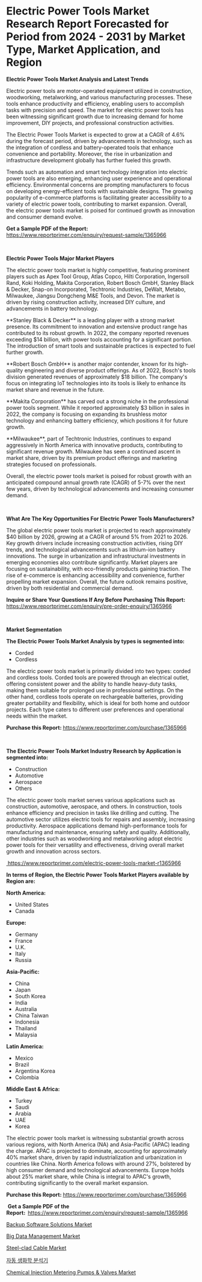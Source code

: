 <p><h1>Electric Power Tools Market Research Report Forecasted for Period from 2024 -  2031 by Market Type, Market Application, and Region</h1></p><p><strong>Electric Power Tools Market Analysis and Latest Trends</strong></p>
<p><p>Electric power tools are motor-operated equipment utilized in construction, woodworking, metalworking, and various manufacturing processes. These tools enhance productivity and efficiency, enabling users to accomplish tasks with precision and speed. The market for electric power tools has been witnessing significant growth due to increasing demand for home improvement, DIY projects, and professional construction activities.</p><p>The Electric Power Tools Market is expected to grow at a CAGR of 4.6% during the forecast period, driven by advancements in technology, such as the integration of cordless and battery-operated tools that enhance convenience and portability. Moreover, the rise in urbanization and infrastructure development globally has further fueled this growth. </p><p>Trends such as automation and smart technology integration into electric power tools are also emerging, enhancing user experience and operational efficiency. Environmental concerns are prompting manufacturers to focus on developing energy-efficient tools with sustainable designs. The growing popularity of e-commerce platforms is facilitating greater accessibility to a variety of electric power tools, contributing to market expansion. Overall, the electric power tools market is poised for continued growth as innovation and consumer demand evolve.</p></p>
<p><strong>Get a Sample PDF of the Report:&nbsp;</strong> <a href="https://www.reportprimer.com/enquiry/request-sample/1365966">https://www.reportprimer.com/enquiry/request-sample/1365966</a></p>
<p>&nbsp;</p>
<p><strong>Electric Power Tools Major Market Players</strong></p>
<p><p>The electric power tools market is highly competitive, featuring prominent players such as Apex Tool Group, Atlas Copco, Hilti Corporation, Ingersoll Rand, Koki Holding, Makita Corporation, Robert Bosch GmbH, Stanley Black & Decker, Snap-on Incorporated, Techtronic Industries, DeWalt, Metabo, Milwaukee, Jiangsu Dongcheng M&E Tools, and Devon. The market is driven by rising construction activity, increased DIY culture, and advancements in battery technology.</p><p>**Stanley Black & Decker** is a leading player with a strong market presence. Its commitment to innovation and extensive product range has contributed to its robust growth. In 2022, the company reported revenues exceeding $14 billion, with power tools accounting for a significant portion. The introduction of smart tools and sustainable practices is expected to fuel further growth.</p><p>**Robert Bosch GmbH** is another major contender, known for its high-quality engineering and diverse product offerings. As of 2022, Bosch's tools division generated revenues of approximately $18 billion. The company's focus on integrating IoT technologies into its tools is likely to enhance its market share and revenue in the future.</p><p>**Makita Corporation** has carved out a strong niche in the professional power tools segment. While it reported approximately $3 billion in sales in 2022, the company is focusing on expanding its brushless motor technology and enhancing battery efficiency, which positions it for future growth.</p><p>**Milwaukee**, part of Techtronic Industries, continues to expand aggressively in North America with innovative products, contributing to significant revenue growth. Milwaukee has seen a continued ascent in market share, driven by its premium product offerings and marketing strategies focused on professionals.</p><p>Overall, the electric power tools market is poised for robust growth with an anticipated compound annual growth rate (CAGR) of 5-7% over the next few years, driven by technological advancements and increasing consumer demand.</p></p>
<p>&nbsp;</p>
<p><strong>What Are The Key Opportunities For Electric Power Tools Manufacturers?</strong></p>
<p><p>The global electric power tools market is projected to reach approximately $40 billion by 2026, growing at a CAGR of around 5% from 2021 to 2026. Key growth drivers include increasing construction activities, rising DIY trends, and technological advancements such as lithium-ion battery innovations. The surge in urbanization and infrastructural investments in emerging economies also contribute significantly. Market players are focusing on sustainability, with eco-friendly products gaining traction. The rise of e-commerce is enhancing accessibility and convenience, further propelling market expansion. Overall, the future outlook remains positive, driven by both residential and commercial demand.</p></p>
<p><strong>Inquire or Share Your Questions If Any Before Purchasing This Report:</strong> <a href="https://www.reportprimer.com/enquiry/pre-order-enquiry/1365966">https://www.reportprimer.com/enquiry/pre-order-enquiry/1365966</a></p>
<p>&nbsp;</p>
<p><strong>Market Segmentation</strong></p>
<p><strong>The Electric Power Tools Market Analysis by types is segmented into:</strong></p>
<p><ul><li>Corded</li><li>Cordless</li></ul></p>
<p><p>The electric power tools market is primarily divided into two types: corded and cordless tools. Corded tools are powered through an electrical outlet, offering consistent power and the ability to handle heavy-duty tasks, making them suitable for prolonged use in professional settings. On the other hand, cordless tools operate on rechargeable batteries, providing greater portability and flexibility, which is ideal for both home and outdoor projects. Each type caters to different user preferences and operational needs within the market.</p></p>
<p><strong>Purchase this Report:&nbsp;</strong><a href="https://www.reportprimer.com/purchase/1365966">https://www.reportprimer.com/purchase/1365966</a></p>
<p>&nbsp;</p>
<p><strong>The Electric Power Tools Market Industry Research by Application is segmented into:</strong></p>
<p><ul><li>Construction</li><li>Automotive</li><li>Aerospace</li><li>Others</li></ul></p>
<p><p>The electric power tools market serves various applications such as construction, automotive, aerospace, and others. In construction, tools enhance efficiency and precision in tasks like drilling and cutting. The automotive sector utilizes electric tools for repairs and assembly, increasing productivity. Aerospace applications demand high-performance tools for manufacturing and maintenance, ensuring safety and quality. Additionally, other industries such as woodworking and metalworking adopt electric power tools for their versatility and effectiveness, driving overall market growth and innovation across sectors.</p></p>
<p><a href="https://www.reportprimer.com/electric-power-tools-market-r1365966">&nbsp;https://www.reportprimer.com/electric-power-tools-market-r1365966</a></p>
<p><strong>In terms of Region, the Electric Power Tools Market Players available by Region are:</strong></p>
<p>
    <p> <strong> North America: </strong>
        <ul>
            <li>United States</li>
            <li>Canada</li>
        </ul>
        </p> 
    <p> <strong> Europe: </strong>
        <ul>
            <li>Germany</li>
            <li>France</li>
            <li>U.K.</li>
            <li>Italy</li>
            <li>Russia</li>
        </ul>
        </p> 
    <p> <strong> Asia-Pacific: </strong>
        <ul>
            <li>China</li>
            <li>Japan</li>
            <li>South Korea</li>
            <li>India</li>
            <li>Australia</li>
            <li>China Taiwan</li>
            <li>Indonesia</li>
            <li>Thailand</li>
            <li>Malaysia</li>
        </ul>
        </p> 
    <p> <strong> Latin America: </strong>
        <ul>
            <li>Mexico</li>
            <li>Brazil</li>
            <li>Argentina Korea</li>
            <li>Colombia</li>
        </ul>
        </p> 
    <p> <strong> Middle East & Africa: </strong>
        <ul>
            <li>Turkey</li>
            <li>Saudi</li>
            <li>Arabia</li>
            <li>UAE</li>
            <li>Korea</li>
        </ul>
    </p>
    </p>
<p><p>The electric power tools market is witnessing substantial growth across various regions, with North America (NA) and Asia-Pacific (APAC) leading the charge. APAC is projected to dominate, accounting for approximately 40% market share, driven by rapid industrialization and urbanization in countries like China. North America follows with around 27%, bolstered by high consumer demand and technological advancements. Europe holds about 25% market share, while China is integral to APAC's growth, contributing significantly to the overall market expansion.</p></p>
<p><strong>Purchase this Report: </strong><a href="https://www.reportprimer.com/purchase/1365966">https://www.reportprimer.com/purchase/1365966</a></p>
<p>&nbsp;<strong>Get a Sample PDF of the Report:&nbsp;&nbsp;</strong><a href="https://www.reportprimer.com/enquiry/request-sample/1365966">https://www.reportprimer.com/enquiry/request-sample/1365966</a></p>
<p><strong></strong></p>
<p><p><a href="https://www.linkedin.com/pulse/pioneering-growth-analyzing-global-backup-software-solutions-tcvlf">Backup Software Solutions Market</a></p><p><a href="https://www.linkedin.com/pulse/big-data-management-market-investigation-industry-evolution-iwhvf">Big Data Management Market</a></p><p><a href="https://issuu.com/reportprime-2/docs/steel-clad-cable-market-size-2030.p_590e1d90f0b38f">Steel-clad Cable Market</a></p><p><a href="https://medium.com/@rekhakhatun65/%EA%B8%80%EB%A1%9C%EB%B2%8C-%EC%9E%90%EB%8F%99-%EC%83%9D%ED%99%94%ED%95%99-%EB%B6%84%EC%84%9D%EA%B8%B0-%EC%8B%9C%EC%9E%A5-%EB%8F%99%ED%96%A5-2024%EB%85%84%EB%B6%80%ED%84%B0-2031%EB%85%84%EA%B9%8C%EC%A7%80%EC%9D%98-%EC%84%B1%EC%9E%A5-%EA%B8%B0%ED%9A%8C%EC%99%80-%EB%8F%84%EC%A0%84%EC%97%90-%EB%8C%80%ED%95%9C-%ED%86%B5%EC%B0%B0%EB%A0%A5-56324029dafe">자동 생화학 분석기</a></p><p><a href="https://medium.com/@matthew_harrop14/global-chemical-injection-metering-pumps-valves-market-analysis-trends-forecasts-and-growth-fb6223149edf?postPublishedType=repub">Chemical Injection Metering Pumps & Valves Market</a></p></p>